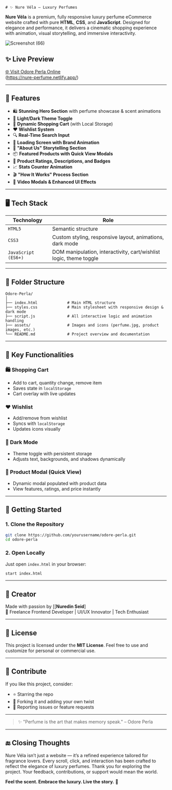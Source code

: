     # ✨ Nure Véla – Luxury Perfumes                                                     
                              
**Nure Véla** is a premium, fully responsive luxury perfume eCommerce website crafted with pure **HTML**, **CSS**, and **JavaScript**. Designed for elegance and performance, it delivers a cinematic shopping experience with animation, visual storytelling, and immersive interactivity.
   
     
![Screenshot (66)](https://github.com/user-attachments/assets/0b8f02a4-cda1-4f82-8140-94b3b5e14943)

 
## ✨ Live Preview 

[🌐 Visit Odore Perla Online]((https://nure-perfume.netlify.app/))  
(https://nure-perfume.netlify.app/)

---

## 🌟 Features

* 🛍️ **Stunning Hero Section** with perfume showcase & scent animations
* 🌙 **Light/Dark Theme Toggle**
* 🛒 **Dynamic Shopping Cart** (with Local Storage)
* ❤️ **Wishlist System**
* 🔍 **Real-Time Search Input**
* 💨 **Loading Screen with Brand Animation**
* 👑 **"About Us" Storytelling Section**
* 📦 **Featured Products with Quick View Modals**
* 🧾 **Product Ratings, Descriptions, and Badges**
* 📈 **Stats Counter Animation**
* 🎬 **"How It Works" Process Section**
* 🎥 **Video Modals & Enhanced UI Effects**

---

## 🖥️ Tech Stack

| Technology          | Role                                                               |
| ------------------- | ------------------------------------------------------------------ |
| `HTML5`             | Semantic structure                                                 |
| `CSS3`              | Custom styling, responsive layout, animations, dark mode           |
| `JavaScript (ES6+)` | DOM manipulation, interactivity, cart/wishlist logic, theme toggle |

---

## 📂 Folder Structure

```plaintext
Odore-Perla/
│
├── index.html             # Main HTML structure
├── styles.css             # Main stylesheet with responsive design & dark mode
├── script.js              # All interactive logic and animation handling
├── assets/                # Images and icons (perfume.jpg, product images, etc.)
└── README.md              # Project overview and documentation
```

---

## 🔧 Key Functionalities

### 🛍️ Shopping Cart

* Add to cart, quantity change, remove item
* Saves state in `localStorage`
* Cart overlay with live updates

### ❤️ Wishlist

* Add/remove from wishlist
* Syncs with `localStorage`
* Updates icons visually

### 🌙 Dark Mode

* Theme toggle with persistent storage
* Adjusts text, backgrounds, and shadows dynamically

### 🧪 Product Modal (Quick View)

* Dynamic modal populated with product data
* View features, ratings, and price instantly

---



## 🚀 Getting Started

### 1. Clone the Repository

```bash
git clone https://github.com/yourusername/odore-perla.git
cd odore-perla
```

### 2. Open Locally

Just open `index.html` in your browser:

```bash
start index.html
```

---

## 🧠 Creator

Made with passion by [[**Nuredin Seid**]<br>
🚀 Freelance Frontend Developer | UI/UX Innovator | Tech Enthusiast

---

## 📜 License

This project is licensed under the **MIT License**. Feel free to use and customize for personal or commercial use.

---

## 🙌 Contribute

If you like this project, consider:

* ⭐ Starring the repo
* 🔀 Forking it and adding your own twist
* 🐞 Reporting issues or feature requests

---


> ✨ "Perfume is the art that makes memory speak." – Odore Perla

---

## 🔚 Closing Thoughts

 Nure Véla isn’t just a website — it’s a refined experience tailored for fragrance lovers. Every scroll, click, and interaction has been crafted to reflect the elegance of luxury perfumes. Thank you for exploring the project. Your feedback, contributions, or support would mean the world.

**Feel the scent. Embrace the luxury. Live the story.** 🌸
